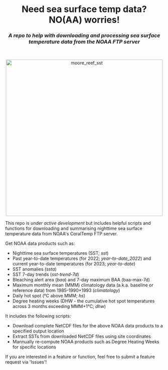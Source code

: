 <h1 align="center">
  Need sea surface temp data? NO(AA) worries!
</h1>
<h3 align="center">
   <i>A repo to help with downloading and processing sea surface temperature data from the NOAA FTP server</i>
</h2>
<br>

<p align="center">
<img src="plots/moore_reef_temp_animated.gif" alt="moore_reef_sst" width="500" class="center"/>
</p">

This repo is *under active development* but includes helpful scripts and functions for downloading and summarising nighttime sea surface temperature data from NOAA's CoralTemp FTP server.

Get NOAA data products such as:
* Nighttime sea surface temperatures (SST; *sst*)
* Past year-to-date temperatures (for 2022; *year-to-date_2022*) and current year-to-date temperatures (for 2023; *year-to-date*)
* SST anomalies (*ssta*)
* SST 7-day trends (*sst-trend-7d*)
* Bleaching alert area (*baa*) and 7-day maximum BAA (baa-max-7d)
* Maximum monthly mean (MMM) climatology data (a.k.a. baseline or reference data) from 1985-1990+1993 (*climatology*)
* Daily hot spot (°C above MMM; *hs*)
* Degree heating weeks (DHW - the cumulative hot spot temperatures across 3 months exceeding MMM+1°C; *dhw*)

It includes the following scripts:
* Download complete NetCDF files for the above NOAA data products to a specified output location
* Extract SSTs from downloaded NetCDF files using site coordinates
* Mannually re-compute NOAA products such as Degree Heating Weeks for specific locations

If you are interested in a feature or function, feel free to submit a feature request via 'Issues'!
